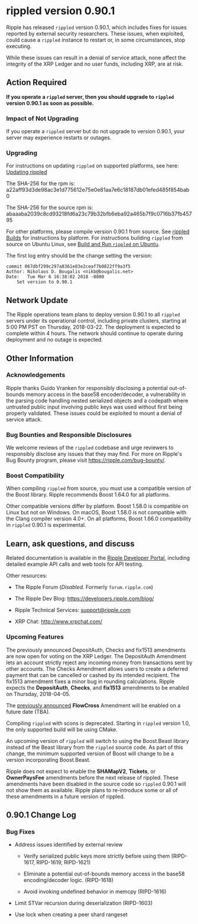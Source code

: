 # rippled version 0.90.1

Ripple has released `rippled` version 0.90.1, which includes fixes for issues reported by external security researchers. These issues, when exploited, could cause a `rippled` instance to restart or, in some circumstances, stop executing.

While these issues can result in a denial of service attack, none affect the integrity of the XRP Ledger and no user funds, including XRP, are at risk.

## Action Required

**If you operate a `rippled` server, then you should upgrade to `rippled` version 0.90.1 as soon as possible.**

### Impact of Not Upgrading

If you operate a `rippled` server but do not upgrade to version 0.90.1, your server may experience restarts or outages.

### Upgrading

For instructions on updating `rippled` on supported platforms, see here: [Updating rippled](https://ripple.com/build/rippled-setup/#updating-rippled)

The SHA-256 for the rpm is: a22aff93d3de98ac3e1d775612e75e0e81aa7e6c18187db01efed485f854bab0

The SHA-256 for the source rpm is: abaaaba2039c8cd93218fd6a23c79b32bfb6eba92a465b7f9c0716b37fb45795

For other platforms, please compile version 0.90.1 from source. See [rippled Builds](https://github.com/ripple/rippled/tree/master/Builds) for instructions by platform. For instructions building `rippled` from source on Ubuntu Linux, see [Build and Run `rippled` on Ubuntu](https://ripple.com/build/build-run-rippled-ubuntu/).

The first log entry should be the change setting the version:

    commit 067dbf299c297a8361e83e2ceaf7b0822ff9a3f5
    Author: Nikolaos D. Bougalis <nikb@bougalis.net>
    Date:   Tue Mar 6 16:38:02 2018 -0800
    	Set version to 0.90.1

## Network Update

The Ripple operations team plans to deploy version 0.90.1 to all `rippled` servers under its operational control, including private clusters, starting at 5:00 PM PST on Thursday, 2018-03-22. The deployment is expected to complete within 4 hours. The network should continue to operate during deployment and no outage is expected.

## Other Information

### Acknowledgements

Ripple thanks Guido Vranken for responsibly disclosing a potential out-of-bounds memory access in the base58 encoder/decoder, a vulnerability in the parsing code handling nested serialized objects and a codepath where untrusted public input involving public keys was used without first being properly validated. These issues could be exploited to mount a denial of service attack.

### Bug Bounties and Responsible Disclosures

We welcome reviews of the `rippled` codebase and urge reviewers to responsibly disclose any issues that they may find. For more on Ripple's Bug Bounty program, please visit <https://ripple.com/bug-bounty/>.

### Boost Compatibility

When compiling `rippled` from source, you must use a compatible version of the Boost library. Ripple recommends Boost 1.64.0 for all platforms.

Other compatible versions differ by platform. Boost 1.58.0 is compatible on Linux but not on Windows. On macOS, Boost 1.58.0 is not compatible with the Clang compiler version 4.0+. On all platforms, Boost 1.66.0 compatibility in `rippled` 0.90.1 is experimental.

## Learn, ask questions, and discuss

Related documentation is available in the [Ripple Developer Portal](https://ripple.com/build/), including detailed example API calls and web tools for API testing.

Other resources:

* The Ripple Forum (_Disabled._ Formerly `forum.ripple.com`)

* The Ripple Dev Blog: <https://developers.ripple.com/blog/>

* Ripple Technical Services: <support@ripple.com>

* XRP Chat: <http://www.xrpchat.com/>

### Upcoming Features

The previously announced DepositAuth, Checks and fix1513 amendments are now open for voting on the XRP Ledger. The DepositAuth Amendment lets an account strictly reject any incoming money from transactions sent by other accounts. The Checks Amendment allows users to create a deferred payment that can be cancelled or cashed by its intended recipient. The fix1513 amendment fixes a minor bug in rounding calculations. Ripple expects the **DepositAuth**, **Checks**, and **fix1513** amendments to be enabled on Thursday, 2018-04-05.

The [previously announced](https://developers.ripple.com/blog/2017/rippled-0.70.0.html) **FlowCross** Amendment will be enabled on a future date (TBA).

Compiling `rippled` with scons is deprecated. Starting in `rippled` version 1.0, the only supported build will be using CMake.

An upcoming version of `rippled` will switch to using the Boost.Beast library instead of the Beast library from the `rippled` source code. As part of this change, the minimum supported version of Boost will change to be a version incorporating Boost.Beast.

Ripple does not expect to enable the **SHAMapV2**, **Tickets**, or **OwnerPaysFee** amendments before the next release of rippled. These amendments have been disabled in the source code so `rippled` 0.90.1 will not show them as available. Ripple plans to re-introduce some or all of these amendments in a future version of rippled.

## 0.90.1 Change Log

### Bug Fixes

* Address issues identified by external review

    * Verify serialized public keys more strictly before using them (RIPD-1617, RIPD-1619, RIPD-1621)

    * Eliminate a potential out-of-bounds memory access in the base58 encoding/decoder logic. (RIPD-1618)

    * Avoid invoking undefined behavior in memcpy (RIPD-1616)

* Limit STVar recursion during deserialization (RIPD-1603)

* Use lock when creating a peer shard rangeset